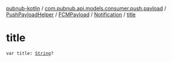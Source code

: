 [pubnub-kotlin](../../../../index.md) / [com.pubnub.api.models.consumer.push.payload](../../../index.md) / [PushPayloadHelper](../../index.md) / [FCMPayload](../index.md) / [Notification](index.md) / [title](./title.md)

# title

`var title: `[`String`](https://kotlinlang.org/api/latest/jvm/stdlib/kotlin/-string/index.html)`?`